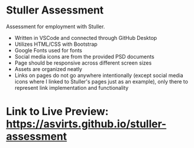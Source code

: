 # Stuller Assessment

 Assessment for employment with Stuller.
 
 - Written in VSCode and connected through GitHub Desktop
 - Utilizes HTML/CSS with Bootstrap
 - Google Fonts used for fonts
 - Social media icons are from the provided PSD documents
 - Page should be responsive across different screen sizes
 - Assets are organized neatly
 - Links on pages do not go anywhere intentionally (except social media icons where I linked to Stuller's pages just as an example), only there to represent link implementation and functionality

# Link to Live Preview: https://asvirts.github.io/stuller-assessment
